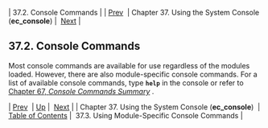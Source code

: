 | 37.2. Console Commands |
| [Prev](operations)  | Chapter 37. Using the System Console (**ec_console**) |  [Next](module_specific_console_commands.using) |

## 37.2. Console Commands

Most console commands are available for use regardless of the modules loaded. However, there are also module-specific console commands. For a list of available console commands, type **`help`** in the console or refer to [Chapter 67, *Console Commands Summary*](console_commands "Chapter 67. Console Commands Summary") .

| [Prev](operations)  | [Up](operations) |  [Next](module_specific_console_commands.using) |
| Chapter 37. Using the System Console (**ec_console**)  | [Table of Contents](index) |  37.3. Using Module-Specific Console Commands |

